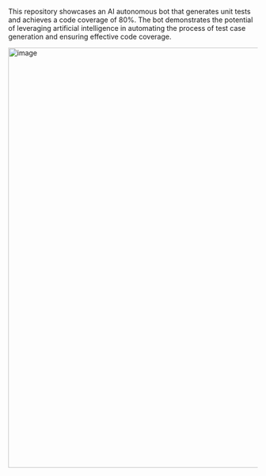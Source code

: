 This repository showcases an AI autonomous bot that generates unit tests and achieves a code coverage of 80%. The bot demonstrates the potential of leveraging artificial intelligence in automating the process of test case generation and ensuring effective code coverage.


<img width="850" alt="image" src="https://github.com/hribab/codecoverage/assets/6744384/7ef3869a-4a7a-4780-b103-5969c6dc1462">
